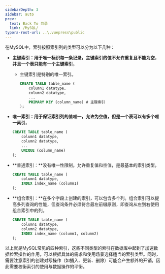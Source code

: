 ```yaml
---
sidebarDepth: 3
sidebar: auto
prev:
  text: Back To 目录
  link: /MySQL/
typora-root-url: ..\.vuepress\public
---
```




在MySQL中，索引按照索引列的类型可以分为以下几种：

- **主键索引：**用于唯一标识每一条记录，主键索引的值不允许重复且不能为空，并且**一个表只能有一个主键索引**。

  - 主键索引是特别的唯一索引。

    ```sql
    CREATE TABLE table_name (
        column1 datatype,
        column2 datatype,
        ...
        PRIMARY KEY (column_name) # 主键索引
    );
    ```

    

- **唯一索引：**用于保证索引列的值唯一，允许为空值，但是**一个表可以有多个唯一索引**。

  ```sql
  CREATE TABLE table_name (
      column1 datatype,
      column2 datatype,
      ...
      UNIQUE (column_name)
  );
  ```

- **普通索引：**没有唯一性限制，允许重复值和空值，是最基本的索引类型。

  ```sql
  CREATE TABLE table_name (
      column1 datatype,
      INDEX index_name (column1)
  );
  ```

  

- **组合索引：**在多个字段上创建的索引，可以包含多个列。组合索引可以提高多列查询的性能，但查询条件必须符合最左前缀原则，即查询从左到右使用组合索引中的列。

  ```sql
  CREATE TABLE table_name (
      column1 datatype,
      column2 datatype,
      INDEX index_name (column1, column2)
  );
  ```

  

以上就是MySQL常见的四种索引，这些不同类型的索引在数据库中起到了加速数据检索操作的作用，可以根据具体的需求和使用场景选择适当的索引类型。同时，需要注意索引的创建对写操作（如插入、更新、删除）可能会产生额外的开销，因此需要权衡索引的使用与数据操作的平衡。
